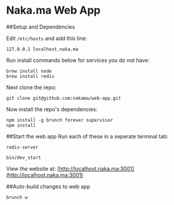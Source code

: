 # Naka.ma Web App

##Setup and Dependencies

Edit `/etc/hosts` and add this line:

    127.0.0.1 localhost.naka.ma

Run install commands below for services you do not have:

    brew install node
    brew install redis

Next clone the repo:

    git clone git@github.com:nakama/web-app.git

Now install the repo's dependencies:

    npm install -g brunch forever supervisor
    npm install

##Start the web app
Run each of these in a seperate terminal tab:

    redis-server

    bin/dev_start

View the website at: [http://localhost.naka.ma:3001](http://localhost.naka.ma:3001)

##Auto-build changes to web app

    brunch w
